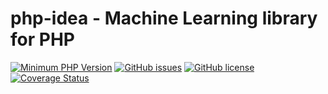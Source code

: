 # php-idea - Machine Learning library for PHP
[![Minimum PHP Version](https://img.shields.io/badge/php-%3E%3D%207.1-8892BF.svg)](https://php.net/)
[![GitHub issues](https://img.shields.io/github/issues/brucetruth/php-idea.svg)](https://github.com/brucetruth/php-idea/issues)
[![GitHub license](https://img.shields.io/github/license/brucetruth/php-idea.svg)](https://github.com/brucetruth/php-idea/blob/master/LICENSE)
[![Coverage Status](https://coveralls.io/repos/github/brucetruth/php-idea/badge.svg?branch=master)](https://coveralls.io/github/brucetruth/php-idea?branch=master)



<p align="center">
	</p>
